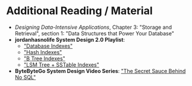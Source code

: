 # Additional Reading / Material

- _Designing Data-Intensive Applications_, Chapter 3: "Storage and Retrieval", section 1: "Data Structures that Power Your Database"
- **jordanhasnolife System Design 2.0 Playlist**:
  - ["Database Indexes"](https://www.youtube.com/watch?v=LzNdvuj3a5M&list=PLjTveVh7FakLdTmm42TMxbN8PvVn5g4KJ&index=2)
  - ["Hash Indexes"](https://www.youtube.com/watch?v=I1wQsY-Nh_k&list=PLjTveVh7FakLdTmm42TMxbN8PvVn5g4KJ&index=3)
  - ["B Tree Indexes"](https://www.youtube.com/watch?v=Z2OaqmxiH20&list=PLjTveVh7FakLdTmm42TMxbN8PvVn5g4KJ&index=4)
  - ["LSM Tree + SSTable Indexes"](https://www.youtube.com/watch?v=ciGAVER_erw&list=PLjTveVh7FakLdTmm42TMxbN8PvVn5g4KJ&index=5)
- **ByteByteGo System Design Video Series**: ["The Secret Sauce Behind No SQL"](https://www.youtube.com/watch?v=I6jB0nM9SKU)
